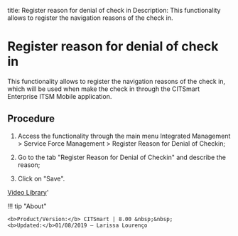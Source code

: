 title: Register reason for denial of check in
Description: This functionality allows to register the navigation reasons of the check in. 
# Register reason for denial of check in

This functionality allows to register the navigation reasons of the check in, which will be used when make the check in through the CITSmart Enterprise ITSM Mobile application.

Procedure
-------------

1.  Access the functionality through the main menu Integrated Management \>
    Service Force Management \> Register Reason for Denial of Checkin;

2.  Go to the tab "Register Reason for Denial of Checkin" and describe the
    reason;

3.  Click on "Save".

<i class='fa fa-youtube-play  fa-2x' style='color:#97ce17;vertical-align: middle;'> </i> [Video Library](https://www.youtube.com/playlist?list=PLB5qK2uzf2ROEeoHh3EbsZJxjr9hJSLIV)'

!!! tip "About"

    <b>Product/Version:</b> CITSmart | 8.00 &nbsp;&nbsp;
    <b>Updated:</b>01/08/2019 – Larissa Lourenço
